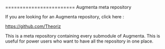 ========================
Augmenta meta repository

If you are looking for an Augmenta repository, click here :

https://github.com/Theoriz

This is a meta repository containing every submodule of Augmenta. This is useful for power users who want to have all the repository in one place.

[Théoriz studio]: http://www.theoriz.com/
